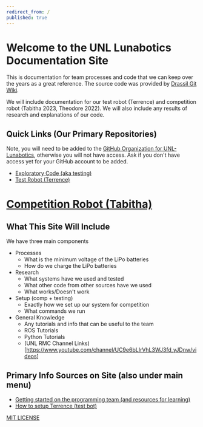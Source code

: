 ```yaml
---
redirect_from: /
published: true
---
```


# Welcome to the UNL Lunabotics Documentation Site

This is documentation for team processes and code that we can keep over the years as a great reference. The source code was provided by [Drassil Git Wiki](https://github.com/Drassil/git-wiki).

We will include documentation for our test robot (Terrence) and competition robot (Tabitha 2023, Theodore 2022). We will also include any results of research and explanations of our code.

## Quick Links (Our Primary Repositories)
Note, you will need to be added to the [GitHub Organization for UNL-Lunabotics](https://github.com/UNL-Lunabotics), otherwise you will not have access. Ask if you don't have access yet for your GitHub account to be added.
* [Exploratory Code (aka testing)](https://github.com/UNL-Lunabotics/exploration-code)
* [Test Robot (Terrence)](https://github.com/UNL-Lunabotics/2022-terrence)
# [Competition Robot (Tabitha)](https://github.com/UNL-Lunabotics/2022-tabitha-bot)

## What This Site Will Include
We have three main components
* Processes
    * What is the minimum voltage of the LiPo batteries
    * How do we charge the LiPo batteries
* Research
    * What systems have we used and tested
    * What other code from other sources have we used
    * What works/Doesn't work
* Setup (comp + testing)
    * Exactly how we set up our system for competition
    * What commands we run
* General Knowledge
    * Any tutorials and info that can be useful to the team
    * ROS Tutorials
    * Python Tutorials
    * (UNL RMC Channel Links)[https://www.youtube.com/channel/UC9e6bLIrVhL3WJ3fd_yJDnw/videos]

## Primary Info Sources on Site (also under main menu)
* [Getting started on the programming team (and resources for learning)](./getting_started.md)
* [How to setup Terrence (test bot)](./setup_terrence.md)

[MIT LICENSE](LICENSE)
